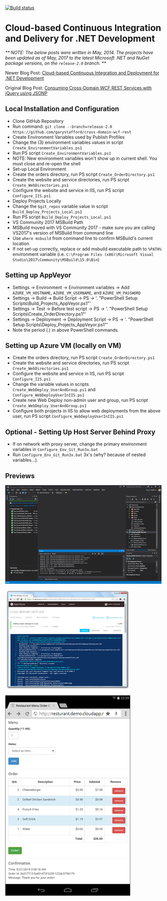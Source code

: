 [![Build status](https://ci.appveyor.com/api/projects/status/r1k65tywqe314gti)](https://ci.appveyor.com/project/garystafford/cross-domain-wcf-rest)

# Cloud-based Continuous Integration and Delivery for .NET Development

_** NOTE: The below posts were written in May, 2014. The projects have been updated as of May, 2017 to the latest Microsoft .NET and NuGet package versions, on the `release-2.0` branch. **_

Newer Blog Post: [Cloud-based Continuous Integration and Deployment for .NET Development](http://wp.me/p1RD28-1aL)

Original Blog Post: [Consuming Cross-Domain WCF REST Services with jQuery using JSONP](http://wp.me/p1RD28-4)

## Local Installation and Configuration
*  Clone GitHub Repository
  *  Run command: `git clone --branch=release-2.0 https://github.com/garystafford/cross-domain-wcf-rest`
*  Create Environment Variables used by Publish Profiles
  *  Change the (3) environment variables values in script `Create_EnvironmentVariables.ps1`
  *  Run PS script `Create_EnvironmentVariables.ps1`
  *  NOTE: New environment variables won't show up in current shell. You must close and re-open the shell
*  Set-up Local Environment
  *  Create the orders directory, run PS script `Create_OrderDirectory.ps1`
  *  Create the website and service directories, run PS script `Create_WebDirectories.ps1`
  *  Configure the website and service in IIS, run PS script `Configure_IIS.ps1`
*  Deploy Projects Locally
  *  Change the `$git_repos` variable value in script `Build_Deploy_Projects_Local.ps1`
  *  Run PS script `Build_Deploy_Projects_Local.ps1`
*  VS Community 2017 MSBuild Path
  *  MSBuild moved with VS Community 2017 - make sure you are calling VS2017's version of MSBuild from command line
  *  Use `where msbuild` from command line to confirm MSBuild's current location
  *  If not set-up correctly, replace or add msbuild executable path to `%PATH%` environment variable (i.e. `C:\Program Files (x86)\Microsoft Visual Studio\2017\Community\MSBuild\15.0\Bin`)

## Setting up AppVeyor
*  Settings -> Environment -> Environment variables -> Add `AZURE_VM_HOSTNAME`, `AZURE_VM_USERNAME`, and `AZURE_VM_PASSWORD`
*  Settings -> Build -> Build Script -> PS -> '. "PowerShell Setup Scripts\Build_Projects_AppVeyor.ps1"'
*  Settings -> Test -> Before test script -> PS -> '. "PowerShell Setup Scripts\Create_OrderDirectory.ps1"'
*  Settings -> Deployment -> Deployment Script -> PS -> '. "PowerShell Setup Scripts\Deploy_Projects_AppVeyor.ps1"'
*  Note the period (.) in above PowerShell commands.

## Setting up Azure VM (locally on VM)
*  Create the orders directory, run PS script `Create_OrderDirectory.ps1`
*  Create the website and service directories, run PS script `Create_WebDirectories.ps1`
*  Configure the website and service in IIS, run PS script `Configure_IIS.ps1`
*  Change the variable values in scripts `Create_WebDeploy_UserAndGroup.ps1` and `Configure_WebDeployUserInIIS.ps1`
*  Create new Web Deploy non-admin user and group, run PS script `Create_WebDeploy_UserAndGroup.ps1`
*  Configure both projects in IIS to allow web deployments from the above user, run PS script `Configure_WebDeployUserInIIS.ps1`

## Optional - Setting Up Host Server Behind Proxy
*  If on network with proxy server, change the primary environment variables in `Configure_Env_Git_Run3x.bat`
*  Run `Configure_Env_Git_Run3x.bat` 3x's (why? because of nested variables...). 

## Previews
<p>
    <a href='https://github.com/garystafford/cross-domain-wcf-rest/blob/rev2014/images/VS2013ViewSolution.PNG?raw=true'><img src='https://github.com/garystafford/cross-domain-wcf-rest/blob/rev2014/images/VS2013ViewSolution_preview.PNG?raw=true'></a>
</p>
<p>
    <a href='https://github.com/garystafford/cross-domain-wcf-rest/blob/rev2014/images/AppVeyorLastBuild.PNG?raw=true'><img src='https://github.com/garystafford/cross-domain-wcf-rest/blob/rev2014/images/AppVeyorLastBuild_preview.PNG?raw=true'></a>
</p>
<p>
    <a href='https://github.com/garystafford/cross-domain-wcf-rest/blob/rev2014/images/RevisedIU.PNG?raw=true'><img src='https://github.com/garystafford/cross-domain-wcf-rest/blob/rev2014/images/RevisedIU.PNG?raw=true'></a>
</p>
